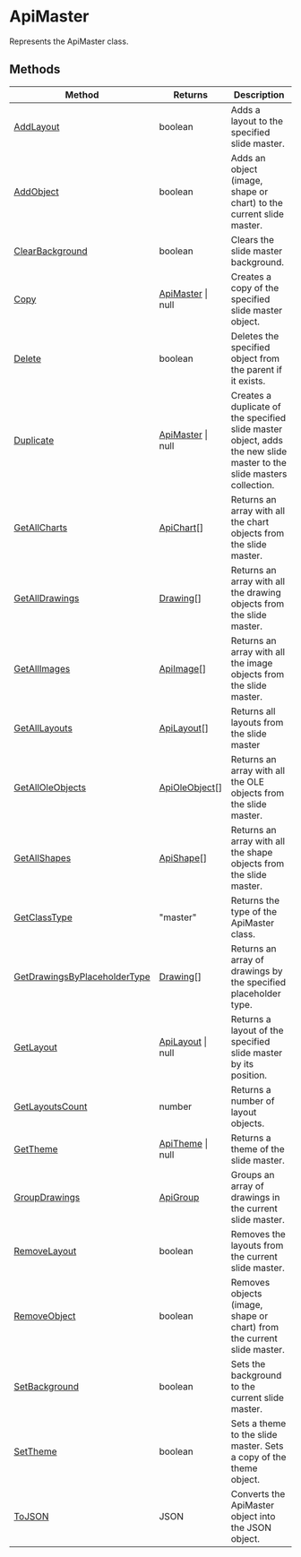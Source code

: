 # ApiMaster

Represents the ApiMaster class.


## Methods

| Method | Returns | Description |
| ------ | ------- | ----------- |
| [AddLayout](./Methods/AddLayout.md) | boolean | Adds a layout to the specified slide master. |
| [AddObject](./Methods/AddObject.md) | boolean | Adds an object (image, shape or chart) to the current slide master. |
| [ClearBackground](./Methods/ClearBackground.md) | boolean | Clears the slide master background. |
| [Copy](./Methods/Copy.md) | [ApiMaster](../ApiMaster/ApiMaster.md) \| null | Creates a copy of the specified slide master object. |
| [Delete](./Methods/Delete.md) | boolean | Deletes the specified object from the parent if it exists. |
| [Duplicate](./Methods/Duplicate.md) | [ApiMaster](../ApiMaster/ApiMaster.md) \| null | Creates a duplicate of the specified slide master object, adds the new slide master to the slide masters collection. |
| [GetAllCharts](./Methods/GetAllCharts.md) | [ApiChart](../ApiChart/ApiChart.md)[] | Returns an array with all the chart objects from the slide master. |
| [GetAllDrawings](./Methods/GetAllDrawings.md) | [Drawing](../Enumeration/Drawing.md)[] | Returns an array with all the drawing objects from the slide master. |
| [GetAllImages](./Methods/GetAllImages.md) | [ApiImage](../ApiImage/ApiImage.md)[] | Returns an array with all the image objects from the slide master. |
| [GetAllLayouts](./Methods/GetAllLayouts.md) | [ApiLayout](../ApiLayout/ApiLayout.md)[] | Returns all layouts from the slide master |
| [GetAllOleObjects](./Methods/GetAllOleObjects.md) | [ApiOleObject](../ApiOleObject/ApiOleObject.md)[] | Returns an array with all the OLE objects from the slide master. |
| [GetAllShapes](./Methods/GetAllShapes.md) | [ApiShape](../ApiShape/ApiShape.md)[] | Returns an array with all the shape objects from the slide master. |
| [GetClassType](./Methods/GetClassType.md) | "master" | Returns the type of the ApiMaster class. |
| [GetDrawingsByPlaceholderType](./Methods/GetDrawingsByPlaceholderType.md) | [Drawing](../Enumeration/Drawing.md)[] | Returns an array of drawings by the specified placeholder type. |
| [GetLayout](./Methods/GetLayout.md) | [ApiLayout](../ApiLayout/ApiLayout.md) \| null | Returns a layout of the specified slide master by its position. |
| [GetLayoutsCount](./Methods/GetLayoutsCount.md) | number | Returns a number of layout objects. |
| [GetTheme](./Methods/GetTheme.md) | [ApiTheme](../ApiTheme/ApiTheme.md) \| null | Returns a theme of the slide master. |
| [GroupDrawings](./Methods/GroupDrawings.md) | [ApiGroup](../ApiGroup/ApiGroup.md) | Groups an array of drawings in the current slide master. |
| [RemoveLayout](./Methods/RemoveLayout.md) | boolean | Removes the layouts from the current slide master. |
| [RemoveObject](./Methods/RemoveObject.md) | boolean | Removes objects (image, shape or chart) from the current slide master. |
| [SetBackground](./Methods/SetBackground.md) | boolean | Sets the background to the current slide master. |
| [SetTheme](./Methods/SetTheme.md) | boolean | Sets a theme to the slide master. Sets a copy of the theme object. |
| [ToJSON](./Methods/ToJSON.md) | JSON | Converts the ApiMaster object into the JSON object. |
